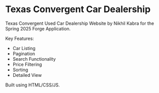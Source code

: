 # Texas Convergent Car Dealership
Texas Convergent Used Car Dealership Website by Nikhil Kabra for the Spring 2025 Forge Application.

Key Features:
- Car Listing
- Pagination
- Search Functionality
- Price Filtering
- Sorting
- Detailed View

Built using HTML/CSS/JS.